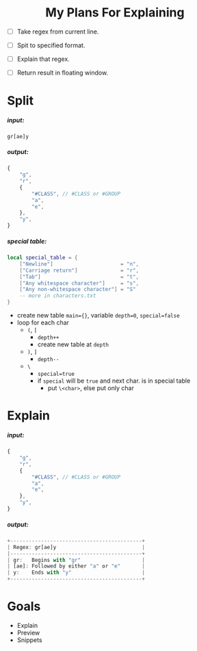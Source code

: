 <h1 align="center"> My Plans For Explaining </h1>

- [ ] Take regex from current line.
- [ ] Spit to specified format.
- [ ] Explain that regex.
- [ ] Return result in floating window.


# Split

##### input: 
```
gr[ae]y
```

##### output: 
```js
{
    "g",
    "r",
    {
        "#CLASS", // #CLASS or #GROUP
        "a",
        "e",
    },
    "y",
}
```

##### special table: 
```lua
local special_table = {
    ["Newline"]                      = "n",
    ["Carriage return"]              = "r",
    ["Tab"]                          = "t",
    ["Any whitespace character"]     = "s",
    ["Any non-whitespace character"] = "S"
    -- more in characters.txt
}
```

- create new table `main={}`, variable `depth=0`, `special=false`
- loop for each char
    - `(`, `[`
        - `depth++`
        - create new table at `depth`
    - `)`, `]`
        - `depth--`
    - `\`
        - `special=true`
        - if `special` will be `true` and next char. is in special table
            - put `\<char>`, else put only char


# Explain

##### input: 
```js
{
    "g",
    "r",
    {
        "#CLASS", // #CLASS or #GROUP
        "a",
        "e",
    },
    "y",
}
```

##### output: 
```js
+-------------------------------------------+
| Regex: gr[ae]y                            |
|-------------------------------------------+
| gr:   Begins with "gr"                    |
| [ae]: Followed by either "a" or "e"       |
| y:    Ends with "y"                       |
+-------------------------------------------+
```


# Goals
- Explain
- Preview
- Snippets
